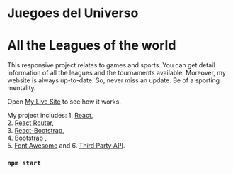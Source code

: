 # Juegoes del Universo
# All the Leagues of the world

This responsive project relates to games and sports. You can get detail information of all the leagues and the tournaments available. Moreover, my website is always up-to-date. So, never miss an update. Be of a sporting mentality.

Open [My Live Site](http://localhost:3000) to see how it works.

My project includes:
    1. [React](https://reactjs.org/docs/getting-started.html),\
    2. [React Router](https://reactrouter.com/),\
    3. [React-Bootstrap](https://react-bootstrap.github.io/),\
    4. [Bootstrap](https://getbootstrap.com/) ,\
    5. [Font Awesome](https://fontawesome.com/) and 
    6. [Third Party API](https://www.thesportsdb.com/).

### `npm start`




